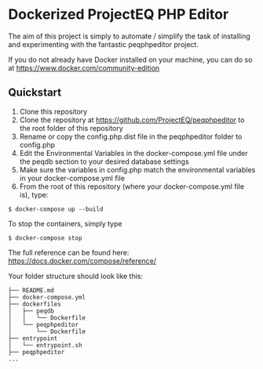 # Dockerized ProjectEQ PHP Editor
The aim of this project is simply to automate / simplify the task of installing and experimenting with the fantastic peqphpeditor project.

If you do not already have Docker installed on your machine, you can do so at https://www.docker.com/community-edition

## Quickstart

1. Clone this repository
2. Clone the repository at https://github.com/ProjectEQ/peqphpeditor to the root folder of this repository
3. Rename or copy the config.php.dist file in the peqphpeditor folder to config.php
4. Edit the Environmental Variables in the docker-compose.yml file under the peqdb section to your desired database settings
5. Make sure the variables in config.php match the environmental variables in your docker-compose.yml file
6. From the root of this repository (where your docker-compose.yml file is), type:

```
$ docker-compose up --build
```

To stop the containers, simply type
```
$ docker-compose stop
```    
The full reference can be found here: https://docs.docker.com/compose/reference/

Your folder structure should look like this:

    ├── README.md
    ├── docker-compose.yml
    ├── dockerfiles
    │   ├── peqdb
    │   │   └── Dockerfile
    │   └── peqphpeditor
    │       └── Dockerfile
    ├── entrypoint
    │   └── entrypoint.sh
    ├── peqphpeditor
    ...

